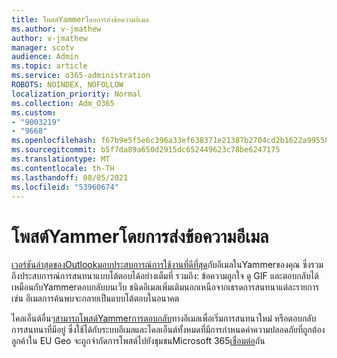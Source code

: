```yaml
---
title: โพสต์Yammerโดยการส่งข้อความอีเมล
ms.author: v-jmathew
author: v-jmathew
manager: scotv
audience: Admin
ms.topic: article
ms.service: o365-administration
ROBOTS: NOINDEX, NOFOLLOW
localization_priority: Normal
ms.collection: Adm_O365
ms.custom:
- "9003219"
- "9668"
ms.openlocfilehash: f67b9e5f5e6c396a33ef638371e21387b2704cd2b1622a9955853b46bdb702b6
ms.sourcegitcommit: b5f7da89a650d2915dc652449623c78be6247175
ms.translationtype: MT
ms.contentlocale: th-TH
ms.lasthandoff: 08/05/2021
ms.locfileid: "53960674"
---
```

# <a name="post-to-yammer-by-sending-an-email-message"></a>โพสต์Yammerโดยการส่งข้อความอีเมล

[เวอร์ชันล่าสุดของOutlookมอบประสบการณ์การใช้งานที่ดีที่สุด](https://support.microsoft.com/office/work-with-yammer-from-outlook-fd695485-225b-410f-b24a-17f971b46b25)กับอีเมลในYammerของคุณ ซึ่งรวมถึงประสบการณ์การสนทนาแบบโต้ตอบได้อย่างเต็มที่ รวมถึง: ข้อความถูกใจ ดู GIF และตอบกลับได้เหมือนกับYammerตอบกลับบนเว็บ ชนิดอีเมลเพิ่มเติมนอกเหนือจากเธรดการสนทนาแต่ละรายการ เช่น อีเมลการค้นพบจะกลายเป็นแบบโต้ตอบในอนาคต

ไคลเอ็นต์อื่นๆ[สามารถโพสต์Yammerการตอบกลับ](https://support.microsoft.com/office/new-yammer-post-to-yammer-by-sending-an-email-message-830e6825-56f6-4169-a6b9-1b3ca0cdad4d)ทางอีเมลเพื่อเริ่มการสนทนาใหม่ หรือตอบกลับการสนทนาที่มีอยู่ ซึ่งใช้ได้กับระบบอีเมลและไคลเอ็นต์ทั้งหมดที่มีการกําหนดค่าความปลอดภัยที่ถูกต้อง ลูกค้าใน EU Geo จะถูกจํากัดการโพสต์ไปยังชุมชนMicrosoft 365[เชื่อมต่อ](https://docs.microsoft.com/yammer/manage-yammer-groups/yammer-and-office-365-groups)กัน
